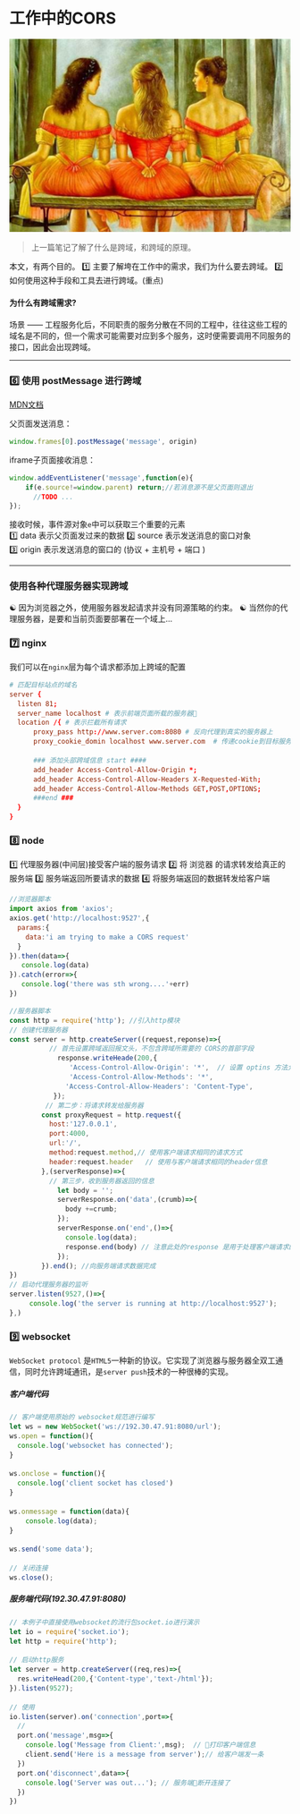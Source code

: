 # 工作中的CORS
![](/blog_assets/cors_work_cover.png)
>上一篇笔记了解了什么是跨域，和跨域的原理。

本文，有两个目的。
1️⃣ 主要了解垮在工作中的需求，我们为什么要去跨域。
2️⃣ 如何使用这种手段和工具去进行跨域。(重点)

#### 为什么有跨域需求?
场景 —— 工程服务化后，不同职责的服务分散在不同的工程中，往往这些工程的域名是不同的，但一个需求可能需要对应到多个服务，这时便需要调用不同服务的接口，因此会出现跨域。
___

### 6️⃣ 使用 postMessage 进行跨域
[MDN文档](https://developer.mozilla.org/zh-CN/docs/Web/API/Window/postMessage)

父页面发送消息：
```js 
window.frames[0].postMessage('message', origin)
```
iframe子页面接收消息：
```js
window.addEventListener('message',function(e){
    if(e.source!=window.parent) return;//若消息源不是父页面则退出
      //TODO ...
});
```
接收时候，事件源对象`e`中可以获取三个重要的元素  
1️⃣ data 表示父页面发过来的数据
2️⃣ source 表示发送消息的窗口对象   
3️⃣ origin 表示发送消息的窗口的 (协议 +  主机号 + 端口 )


___
### 使用各种代理服务器实现跨域
☯️ 因为浏览器之外，使用服务器发起请求并没有同源策略的约束。
☯️ 当然你的代理服务器，是要和当前页面要部署在一个域上...

### 7️⃣ nginx
我们可以在`nginx`层为每个请求都添加上跨域的配置  

```conf
# 匹配目标站点的域名
server {
  listen 81;
  server_name localhost # 表示前端页面所载的服务器
  location /{ # 表示拦截所有请求
      proxy_pass http://www.server.com:8080 # 反向代理到真实的服务器上  
      proxy_cookie_domin localhost www.server.com  # 传递cookie到目标服务器 

      ### 添加头部跨域信息 start ####
      add_header Access-Control-Allow-Origin *;
      add_header Access-Control-Allow-Headers X-Requested-With;
      add_header Access-Control-Allow-Methods GET,POST,OPTIONS;
      ###end ###
  }
}
```

### 8️⃣ node
1️⃣ 代理服务器(中间层)接受客户端的服务请求
2️⃣ 将 浏览器 的请求转发给真正的服务端
3️⃣ 服务端返回所要请求的数据
4️⃣ 将服务端返回的数据转发给客户端

```js
//浏览器脚本
import axios from 'axios';
axios.get('http://localhost:9527',{
  params:{
    data:'i am trying to make a CORS request'
  }
}).then(data=>{
   console.log(data)
}).catch(error=>{
   console.log('there was sth wrong....'+err)
})
```

```js
//服务器脚本
const http = require('http'); //引入http模块
// 创建代理服务器
const server = http.createServer((request,reponse)=>{
          // 首先设置跨域返回报文头，不包含跨域所需要的 CORS的首部字段
            response.writeHeade(200,{
               'Access-Control-Allow-Origin': '*',  // 设置 optins 方法允许所有服务器访问 
               'Access-Control-Allow-Methods': '*',
              'Access-Control-Allow-Headers': 'Content-Type',
           });
         // 第二步：将请求转发给服务器
        const proxyRequest = http.request({
          host:'127.0.0.1',
          port:4000,
          url:'/',
          method:request.method,// 使用客户端请求相同的请求方式
          header:request.header   // 使用与客户端请求相同的header信息
        },(serverResponse)=>{
          // 第三步，收到服务器返回的信息
            let body = '';
            serverResponse.on('data',(crumb)=>{
              body +=crumb;
            });
            serverResponse.on('end',()=>{
              console.log(data);
              response.end(body) // 注意此处的response 是用于处理客户端请求的response对象
            });
        }).end(); //向服务端请求数据完成
})
// 启动代理服务器的监听
server.listen(9527,()=>{
     console.log('the server is running at http://localhost:9527');
},)
```

### 9️⃣ websocket 
`WebSocket protocol` 是`HTML5`一种新的协议。它实现了浏览器与服务器全双工通信，同时允许跨域通讯，是`server push`技术的一种很棒的实现。  

##### 客户端代码 
```js
// 客户端使用原始的 websocket规范进行编写
let ws = new WebSocket('ws://192.30.47.91:8080/url');
ws.open = function(){
  console.log('websocket has connected');
}

ws.onclose = function(){
  console.log('client socket has closed')
}

ws.onmessage = function(data){
    console.log(data);
}

ws.send('some data'); 

// 关闭连接
ws.close();
```

##### 服务端代码(192.30.47.91:8080)
```js
// 本例子中直接使用websocket的流行包socket.io进行演示
let io = require('socket.io');
let http = require('http');

// 启动http服务
let server = http.createServer((req,res)=>{
  res.writeHead(200,{'Content-type','text-/html'});
}).listen(9527);

// 使用
io.listen(server).on('connection',port=>{
  // 
  port.on('message',msg=>{
    console.log('Message from Client:',msg);  // 打印客户端信息
    client.send('Here is a message from server');// 给客户端发一条
  })
  port.on('disconnect',data=>{
    console.log('Server was out...'); // 服务端断开连接了
  })
})

```
